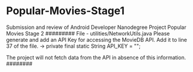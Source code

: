 # Popular-Movies-Stage1
Submission and review of Android Developer Nanodegree Project Popular Movies Stage 2
#########
File - utilities/NetworkUtils.java Please generate and add an API Key for accessing the MovieDB API. Add it to line 37 of the file. -> private final static String API_KEY = "";

The project will not fetch data from the API in absence of this information. 
########
